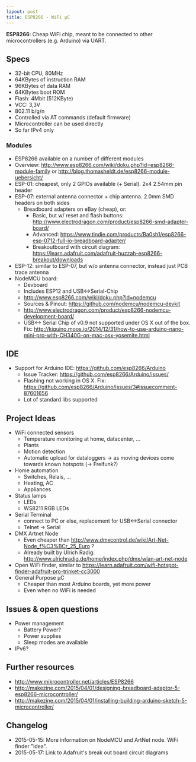 ```yaml
---
layout: post
title: ESP8266 - WiFi µC
---
```


**ESP8266**: Cheap WiFi chip, meant to be connected to other microcontrollers (e.g. Arduino) via UART.

## Specs
* 32-bit CPU, 80MHz
* 64KBytes of instruction RAM
* 96KBytes of data RAM
* 64KBytes boot ROM
* Flash: 4Mbit (512KByte)
* VCC: 3,3V
* 802.11 b/g/n
* Controlled via AT commands (default firmware)
* Microcontroller can be used directly
* So far IPv4 only

### Modules
* ESP8266 available on a number of different modules
* Overview: <http://www.esp8266.com/wiki/doku.php?id=esp8266-module-family> or <http://blog.thomasheldt.de/esp8266-module-uebersicht/>
* ESP-01: cheapest, only 2 GPIOs available (+ Serial). 2x4 2.54mm pin header
* ESP-07: external antenna connector + chip antenna. 2.0mm SMD headers on both sides
  * Breadboard adapters on eBay (cheap), or:
    * Basic, but w/ reset and flash buttons: <http://www.electrodragon.com/product/esp8266-smd-adapter-board/>
    * Advanced: <https://www.tindie.com/products/Ba0sh1/esp8266-esp-0712-full-io-breadboard-adapter/>
    * Breakoutboard with circuit diagram: <https://learn.adafruit.com/adafruit-huzzah-esp8266-breakout/downloads>
* ESP-12: similar to ESP-07, but w/o antenna connector, instead just PCB trace antenna
* NodeMCU board:
  * Devboard
  * Includes ESP12 and USB<->Serial-Chip
  * <http://www.esp8266.com/wiki/doku.php?id=nodemcu>
  * Sources & Pinout: <https://github.com/nodemcu/nodemcu-devkit>
  * <http://www.electrodragon.com/product/esp8266-nodemcu-development-board/>
  * USB<-> Serial Chip of v0.9 not supported under OS X out of the box. Fix: <http://kiguino.moos.io/2014/12/31/how-to-use-arduino-nano-mini-pro-with-CH340G-on-mac-osx-yosemite.html>


## IDE
* Support for Arduino IDE: <https://github.com/esp8266/Arduino>
  * Issue Tracker: <https://github.com/esp8266/Arduino/issues/>
  * Flashing not working in OS X. Fix: <https://github.com/esp8266/Arduino/issues/3#issuecomment-87601656>
  * Lot of standard libs supported

## Project Ideas
* WiFi connected sensors
  * Temperature monitoring at home, datacenter, ...
  * Plants
  * Motion detection
  * Automatic upload for dataloggers -> as moving devices come towards known hotspots (-> Freifunk?)
* Home automation
  * Switches, Relais, ...
  * Heating, AC
  * Appliances
* Status lamps
  * LEDs
  * WS8211 RGB LEDs
* Serial Terminal
  * connect to PC or else, replacement for USB<->Serial connector
  * Telnet -> Serial
* DMX Artnet Node
  * Even cheaper than <http://www.dmxcontrol.de/wiki/Art-Net-Node_f%C3%BCr_25_Euro> ?
  * Already built by Ulrich Radig: <http://www.ulrichradig.de/home/index.php/dmx/wlan-art-net-node>
* Open WiFi finder, similar to <https://learn.adafruit.com/wifi-hotspot-finder-adafruit-pro-trinket-cc3000>
* General Purpose µC
  * Cheaper than most Arduino boards, yet more power
  * Even when no WiFi is needed

## Issues & open questions
* Power management
  * Battery Power?
  * Power supplies
  * Sleep modes are available
* IPv6?

## Further resources
* <http://www.mikrocontroller.net/articles/ESP8266>
* <http://makezine.com/2015/04/01/designing-breadboard-adaptor-5-esp8266-microcontroller/>
* <http://makezine.com/2015/04/01/installing-building-arduino-sketch-5-microcontroller/>

## Changelog
* 2015-05-15: More information on NodeMCU and ArtNet node. WiFi finder "idea".
* 2015-05-17: Link to Adafruit's break out board circuit diagrams
